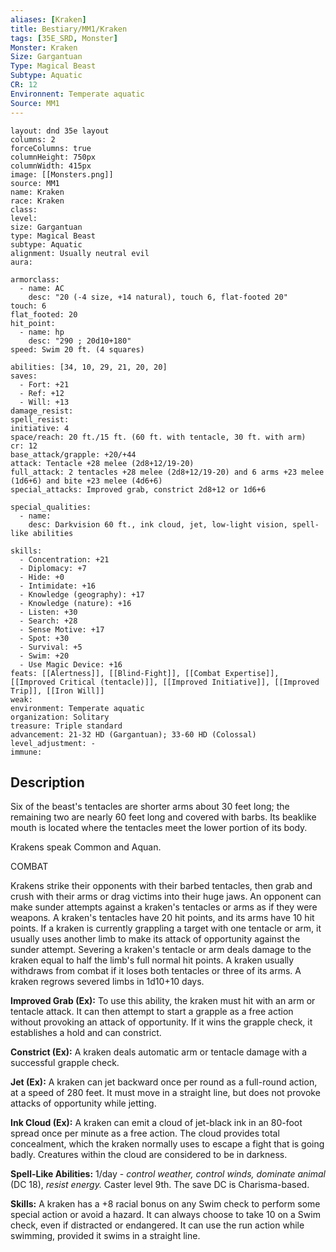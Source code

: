 ```yaml
---
aliases: [Kraken]
title: Bestiary/MM1/Kraken
tags: [35E_SRD, Monster]
Monster: Kraken
Size: Gargantuan
Type: Magical Beast
Subtype: Aquatic
CR: 12
Environnent: Temperate aquatic
Source: MM1
---
```


```statblock
layout: dnd 35e layout
columns: 2
forceColumns: true
columnHeight: 750px
columnWidth: 415px
image: [[Monsters.png]]
source: MM1
name: Kraken
race: Kraken
class: 
level: 
size: Gargantuan
type: Magical Beast
subtype: Aquatic
alignment: Usually neutral evil
aura: 

armorclass:
  - name: AC
    desc: "20 (-4 size, +14 natural), touch 6, flat-footed 20"
touch: 6
flat_footed: 20
hit_point:
  - name: hp
    desc: "290 ; 20d10+180"
speed: Swim 20 ft. (4 squares)

abilities: [34, 10, 29, 21, 20, 20]
saves:
  - Fort: +21
  - Ref: +12
  - Will: +13
damage_resist: 
spell_resist: 
initiative: 4
space/reach: 20 ft./15 ft. (60 ft. with tentacle, 30 ft. with arm)
cr: 12
base_attack/grapple: +20/+44
attack: Tentacle +28 melee (2d8+12/19-20)
full_attack: 2 tentacles +28 melee (2d8+12/19-20) and 6 arms +23 melee (1d6+6) and bite +23 melee (4d6+6)
special_attacks: Improved grab, constrict 2d8+12 or 1d6+6

special_qualities:
  - name: 
    desc: Darkvision 60 ft., ink cloud, jet, low-light vision, spell-like abilities

skills:
  - Concentration: +21
  - Diplomacy: +7
  - Hide: +0
  - Intimidate: +16
  - Knowledge (geography): +17
  - Knowledge (nature): +16
  - Listen: +30
  - Search: +28
  - Sense Motive: +17
  - Spot: +30
  - Survival: +5
  - Swim: +20
  - Use Magic Device: +16
feats: [[Alertness]], [[Blind-Fight]], [[Combat Expertise]], [[Improved Critical (tentacle)]], [[Improved Initiative]], [[Improved Trip]], [[Iron Will]]
weak: 
environment: Temperate aquatic
organization: Solitary
treasure: Triple standard
advancement: 21-32 HD (Gargantuan); 33-60 HD (Colossal)
level_adjustment: -
immune: 
```

## Description

<p>Six of the beast's tentacles are shorter arms about 30 feet long; the remaining two are nearly 60 feet long and covered with barbs. Its beaklike mouth is located where the tentacles meet the lower portion of its body.</p>
<p>Krakens speak Common and Aquan.</p>
<p>COMBAT</p>
<p>Krakens strike their opponents with their barbed tentacles, then grab and crush with their arms or drag victims into their huge jaws. An opponent can make sunder attempts against a kraken's tentacles or arms as if they were weapons<i>.</i> A kraken's tentacles have 20 hit points, and its arms have 10 hit points. If a kraken is currently grappling a target with one tentacle or arm, it usually uses another limb to make its attack of opportunity against the sunder attempt. Severing a kraken's tentacle or arm deals damage to the kraken equal to half the limb's full normal hit points. A kraken usually withdraws from combat if it loses both tentacles or three of its arms. A kraken regrows severed limbs in 1d10+10 days.</p>
<p>
            <b>Improved Grab (Ex):</b> To use this ability, the kraken must hit with an arm or tentacle attack. It can then attempt to start a grapple as a free action without provoking an attack of opportunity. If it wins the grapple check, it establishes a hold and can constrict.</p>
<p>
            <b>Constrict (Ex):</b> A kraken deals automatic arm or tentacle damage with a successful grapple check.</p>
<p>
            <b>Jet (Ex):</b> A kraken can jet backward once per round as a full-round action, at a speed of 280 feet. It must move in a straight line, but does not provoke attacks of opportunity while jetting.</p>
<p>
            <b>Ink Cloud (Ex):</b> A kraken can emit a cloud of jet-black ink in an 80-foot spread once per minute as a free action. The cloud provides total concealment, which the kraken normally uses to escape a fight that is going badly. Creatures within the cloud are considered to be in darkness.</p>
<p>
            <b>Spell-Like Abilities:</b> 1/day - <i>control weather, control winds, dominate animal</i> (DC 18), <i>resist energy.</i> Caster level 9th. The save DC is Charisma-based.</p>
<p>
            <b>Skills:</b> A kraken has a +8 racial bonus on any Swim check to perform some special action or avoid a hazard. It can always choose to take 10 on a Swim check, even if distracted or endangered. It can use the run action while swimming, provided it swims in a straight line.</p>